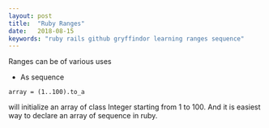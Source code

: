 ```yaml
---
layout: post
title:  "Ruby Ranges"
date:   2018-08-15
keywords: "ruby rails github gryffindor learning ranges sequence"
---
```


Ranges can be of various uses

- As sequence

`array = (1..100).to_a`

will initialize an array of class Integer starting from 1 to 100. And it is easiest way to declare an array of sequence
in ruby.
